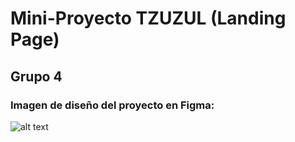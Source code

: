 # Mini-Proyecto TZUZUL (Landing Page)

## Grupo 4

### Imagen de diseño del proyecto en Figma:

![alt text](https://github.com/DieFleitas/landing-page-G4-TZUZUL/blob/main/img/dise%C3%B1o.png "Diseño del proyecto")

<!-- ### Integrantes:

- Integrante 1
- Integrante 1
- Integrante 1
- Integrante 1 -->

